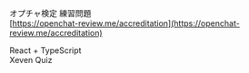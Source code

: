 オプチャ検定 練習問題  
[https://openchat-review.me/accreditation](https://openchat-review.me/accreditation)

React + TypeScript  
Xeven Quiz  
